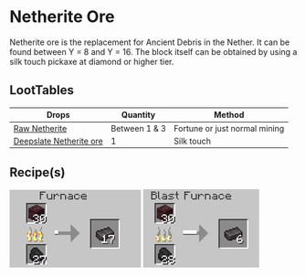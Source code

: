 # Netherite Ore

Netherite ore is the replacement for Ancient Debris in the Nether. It can be found between Y = 8 and Y = 16. The block itself can be obtained by using a silk touch pickaxe at diamond or higher tier.

## LootTables

| Drops | Quantity | Method |
| ----- | -------- | ------ |
| [Raw Netherite](../../items/raw_netherite.md) | Between 1 & 3 | Fortune or just normal mining
| [Deepslate Netherite ore](netherite_ore.md) | 1 | Silk touch


## Recipe(s)

![netherite_ore_smelt](../../../../images/netherite_ore_smelt.png)
![netherite_ore_blast](../../../../images/netherite_ore_blast.png)
